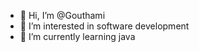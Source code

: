 - 👋 Hi, I’m @Gouthami
- 👀 I’m interested in software development
- 🌱 I’m currently learning java

<!---
Gouthami1611/Gouthami1611 is a ✨ special ✨ repository because its `README.md` (this file) appears on your GitHub profile.
You can click the Preview link to take a look at your changes.
--->
